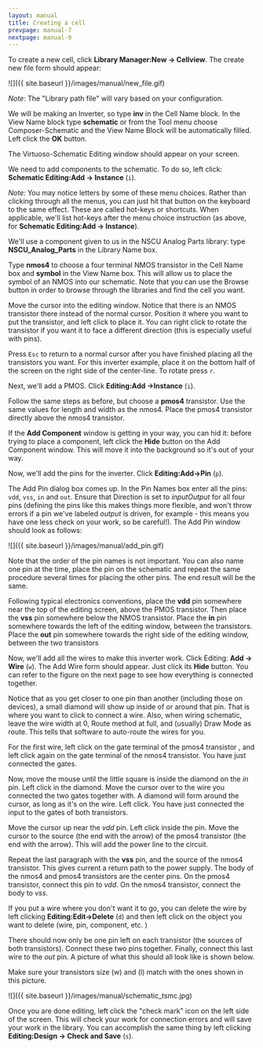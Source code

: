 ```yaml
---
layout: manual
title: Creating a cell
prevpage: manual-7
nextpage: manual-9
---
```


To create a new cell, click **Library Manager:New -> Cellview**. The create new file form should appear:

![]({{ site.baseurl }}/images/manual/new_file.gif)

_Note_: The "Library path file" will vary based on your configuration.

We will be making an Inverter, so type **inv** in the Cell Name block. In the View Name block type **schematic** or from the Tool menu choose Composer-Schematic and the View Name Block will be automatically filled. Left click the **OK** button.

The Virtuoso-Schematic Editing window should appear on your screen.

We need to add components to the schematic. To do so, left click: **Schematic Editing:Add -> Instance** (`i`).

_Note:_ You may notice letters by some of these menu choices. Rather than clicking through all the menus, you can just hit that button on the keyboard to the same effect. These are called hot-keys or shortcuts. When applicable, we'll list hot-keys after the menu choice instruction (as above, for **Schematic Editing:Add -> Instance**).

We'll use a component given to us in the NSCU Analog Parts library: type **NSCU_Analog_Parts** in the Library Name box.

Type **nmos4** to choose a four terminal NMOS transistor in the Cell Name box and **symbol** in the View Name box. This will allow us to place the symbol of an NMOS into our schematic. Note that you can use the Browse button in order to browse through the libraries and find the cell you want.

Move the cursor into the editing window. Notice that there is an NMOS transistor there instead of the normal cursor. Position it where you want to put the transistor, and left click to place it. You can right click to rotate the transistor if you want it to face a different direction (this is especially useful with pins).

Press `Esc` to return to a normal cursor after you have finished placing all the transistors you want. For this inverter example, place it on the bottom half of the screen on the right side of the center-line. To rotate press `r`.

Next, we'll add a PMOS. Click **Editing:Add ->Instance** (`i`).

Follow the same steps as before, but choose a **pmos4** transistor. Use the same values for length and width as the nmos4. Place the pmos4 transistor directly above the nmos4 transistor.

If the **Add Component** window is getting in your way, you can hid it: before trying to place a component, left click the **Hide** button on the Add Component window. This will move it into the background so it's out of your way.

Now, we'll add the pins for the inverter. Click **Editing:Add->Pin** (`p`).

The Add Pin dialog box comes up. In the Pin Names box enter all the pins: `vdd`, `vss`, `in` and `out`. Ensure that Direction is set to _inputOutput_ for all four pins (defining the pins like this makes things more flexible, and won't throw errors if a pin we've labeled _output_ is driven, for example - this means you have one less check on your work, so be careful!). The Add Pin window should look as follows:

![]({{ site.baseurl }}/images/manual/add_pin.gif)

Note that the order of the pin names is not important. You can also name one pin at the time, place the pin on the schematic and repeat the same procedure several times for placing the other pins. The end result will be the same.

Following typical electronics conventions, place the **vdd** pin somewhere near the top of the editing screen, above the PMOS transistor. Then place the **vss** pin somewhere below the NMOS transistor. Place the **in** pin somewhere towards the left of the editing window, between the transistors. Place the **out** pin somewhere towards the right side of the editing window, between the two transistors

Now, we'll add all the wires to make this inverter work. Click Editing: **Add -> Wire** (`w`). The Add Wire form should appear. Just click its **Hide** button. You can refer to the figure on the next page to see how everything is connected together.

Notice that as you get closer to one pin than another (including those on devices), a small diamond will show up inside of or around that pin. That is where you want to click to connect a wire. Also, when wiring schematic, leave the wire width at 0, Route method at full, and (usually) Draw Mode as route. This tells that software to auto-route the wires for you.

For the first wire, left click on the gate terminal of the pmos4 transistor , and left click again on the gate terminal of the nmos4 transistor. You have just connected the gates.

Now, move the mouse until the little square is inside the diamond on the _in_ pin. Left click in the diamond. Move the cursor over to the wire you connected the two gates together with. A diamond will form around the cursor, as long as it's on the wire. Left click. You have just connected the input to the gates of both transistors.

Move the cursor up near the _vdd_ pin. Left click inside the pin. Move the cursor to the source (the end with the arrow) of the pmos4 transistor (the end with the arrow). This will add the power line to the circuit.

Repeat the last paragraph with the **vss** pin, and the source of the nmos4 transistor. This gives current a return path to the power supply. The body of the nmos4 and pmos4 transistors are the center pins. On the pmos4 transistor, connect this pin to _vdd_. On the nmos4 transistor, connect the body to _vss_.

If you put a wire where you don't want it to go, you can delete the wire by left clicking **Editing:Edit->Delete** (`d`) and then left click on the object you want to delete (wire, pin, component, etc. )

There should now only be one pin left on each transistor (the sources of both transistors). Connect these two pins together. Finally, connect this last wire to the _out_ pin. A picture of what this should all look like is shown below.

Make sure your transistors size (w) and (l) match with the ones shown in this picture.

![]({{ site.baseurl }}/images/manual/schematic_tsmc.jpg)

Once you are done editing, left click the "check mark" icon on the left side of the screen. This will check your work for connection errors and will save your work in the library. You can accomplish the same thing by left clicking **Editing:Design -> Check and Save** (`s`).
